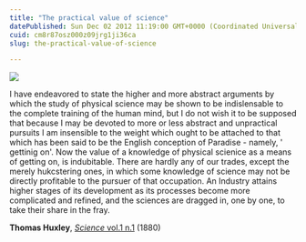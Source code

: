 ```yaml
---
title: "The practical value of science"
datePublished: Sun Dec 02 2012 11:19:00 GMT+0000 (Coordinated Universal Time)
cuid: cm8r87osz000z09jrg1ji36ca
slug: the-practical-value-of-science

---
```



[![](https://cdn.hashnode.com/res/hashnode/image/upload/v1743072250216/b225a3fd-108f-4738-a969-2321646d8e79.jpeg)](http://commons.wikimedia.org/wiki/File:T.H.Huxley(Woodburytype).jpg)

I have endeavored to state the higher and more abstract arguments by which the study of physical science may be shown to be indislensable to the complete training of the human mind, but I do not wish it to be supposed that because I may be devoted to more or less abstract and unpractical pursuits I am insensible to the weight which ought to be attached to that which has been said to be the English conception of Paradise - namely, ' gettinig on'. Now the value of a knowledge of physical scienice as a means of getting on, is indubitable. There are hardly any of our trades, except the merely hukcstering ones, in which some knowledge of science may not be directly profitable to the pursuer of that occupation. An Industry attains higher stages of its development as its processes become more complicated and refined, and the sciences are dragged in, one by one, to take their share in the fray.  
  
**Thomas Huxley**, [_Science_ vol.1 n.1](http://www.sciencemag.org/content/os-1/1.toc) (1880)